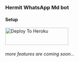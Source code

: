 ### Hermit WhatsApp Md bot

#### Setup



<a href="https://github.com/TOXICTURBO/private-bot"><img src="https://i.ibb.co/5kmW5cb/download-2.png" alt="Deploy To Heroku" width="200" height="55" border="0"></a>

###### more features are coming soon...

